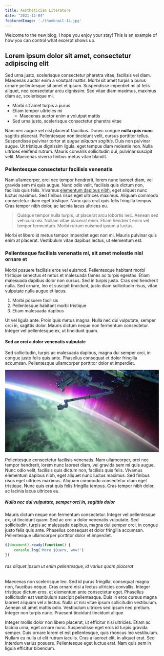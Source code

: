 ```yaml
---
title: Aestheticism Literature
date: "2021-12-04"
featuredImage: './thumbnail-14.jpg'
---
```


Welcome to the new blog, I hope you enjoy your stay! This is an example of how you can control what excerpt shows up.

<!-- end -->

## Lorem ipsum dolor sit amet, consectetur adipiscing elit

Sed urna justo, scelerisque consectetur pharetra vitae, facilisis vel diam. Maecenas auctor enim a volutpat mattis. Morbi sit amet turpis a purus ornare pellentesque sit amet et ipsum. Suspendisse imperdiet mi at felis aliquet, nec consectetur arcu dignissim. Sed vitae diam maximus, maximus diam ac, scelerisque mi.

*   Morbi sit amet turpis a purus
*   Etiam tempor ultricies mi
    *   Maecenas auctor enim a volutpat mattis
*   Sed urna justo, scelerisque consectetur pharetra vitae

Nam nec augue vel nisl placerat faucibus. Donec congue **nulla quis nunc** sagittis placerat. Pellentesque non tincidunt velit, cursus porttitor tellus. Suspendisse pulvinar tortor at _augue aliquam sagittis_. Duis non pulvinar augue. Ut tristique dignissim ligula, eget tempus diam molestie non. Nulla ultrices eleifend rutrum. Mauris convallis sollicitudin dui, pulvinar suscipit velit. Maecenas viverra finibus metus vitae blandit.

### Pellentesque consectetur facilisis venenatis

Nam ullamcorper, orci nec tempor hendrerit, lorem nunc laoreet diam, vel gravida sem mi quis augue. Nunc odio velit, facilisis quis dictum non, facilisis quis felis. Vivamus [elementum dapibus nibh](https://google.com), eget aliquet nunc luctus maximus. Sed finibus risus eget ultrices maximus. Aliquam commodo consectetur diam eget tristique. Nunc quis erat quis felis fringilla tempus. Cras tempor nibh dolor, ac lacinia lacus ultrices eu.

> Quisque tempor nulla turpis, ut placerat arcu lobortis nec. Aenean sed vehicula nisi. Nullam vitae placerat enim. Etiam hendrerit enim vel tempor fermentum. Morbi rutrum euismod ipsum a luctus.

Morbi et libero id metus tempor imperdiet eget non mi. Mauris pulvinar quis enim at placerat. Vestibulum vitae dapibus lectus, ut elementum est.

### Pellentesque facilisis venenatis mi, sit amet molestie nisl ornare et

Morbi posuere facilisis eros vel euismod. Pellentesque habitant morbi tristique senectus et netus et malesuada fames ac turpis egestas. Etiam malesuada dapibus dolor non cursus. Sed in turpis justo. Cras sed hendrerit nulla. Sed ornare, leo et suscipit tincidunt, justo diam sollicitudin risus, vitae vulputate nulla augue et lacus.

1.  Morbi posuere facilisis
2.  Pellentesque habitant morbi tristique
3.  Etiam malesuada dapibus

Ut vel ligula ante. Proin quis metus magna. Nulla nec dui vulputate, semper orci in, sagittis dolor. Mauris dictum neque non fermentum consectetur. Integer vel pellentesque ex, ut tincidunt quam.

#### Sed ac orci a dolor venenatis vulputate

Sed sollicitudin, turpis ac malesuada dapibus, magna dui semper orci, in congue justo felis quis ante. Phasellus consequat et dolor fringilla accumsan. Pellentesque ullamcorper porttitor dolor et imperdiet.

![Space](./space.jpg)

Pellentesque consectetur facilisis venenatis. Nam ullamcorper, orci nec tempor hendrerit, lorem nunc laoreet diam, vel gravida sem mi quis augue. Nunc odio velit, facilisis quis dictum non, facilisis quis felis. Vivamus elementum dapibus nibh, eget aliquet nunc luctus maximus. Sed finibus risus eget ultrices maximus. Aliquam commodo consectetur diam eget tristique. Nunc quis erat quis felis fringilla tempus. Cras tempor nibh dolor, ac lacinia lacus ultrices eu.

##### Nulla nec dui vulputate, semper orci in, sagittis dolor

Mauris dictum neque non fermentum consectetur. Integer vel pellentesque ex, ut tincidunt quam. Sed ac orci a dolor venenatis vulputate. Sed sollicitudin, turpis ac malesuada dapibus, magna dui semper orci, in congue justo felis quis ante. Phasellus consequat et dolor fringilla accumsan. Pellentesque ullamcorper porttitor dolor et imperdiet.

```javascript
$(document).ready(function() {
    console.log('More jQuery, wow!')
})
```

###### ras aliquet ipsum ut enim pellentesque, id varius quam placerat

Maecenas non scelerisque leo. Sed id purus fringilla, consequat magna non, faucibus neque. Cras ornare nisi a lectus ultricies convallis. Integer tristique dictum eros, et elementum ante consectetur eget. Phasellus sollicitudin est vestibulum suscipit pellentesque. Duis in eros cursus magna laoreet aliquam vel a lectus. Nulla ut nisi vitae ipsum sollicitudin vestibulum. Aenean sit amet mattis odio. Vestibulum ultrices sed ipsum nec pretium. Integer non turpis nunc. Praesent tincidunt tincidunt alique

Integer mollis dolor non libero placerat, ut efficitur nisi ultricies. Etiam ac lacinia urna, eget ornare nunc. Suspendisse eget eros id turpis gravida semper. Duis ornare lorem et est pellentesque, quis rhoncus leo vestibulum. Nullam eu nulla ut elit rutrum iaculis. Cras a laoreet elit, in aliquet erat. Sed interdum varius posuere. Pellentesque eget luctus erat. Nam quis sem in ligula efficitur bibendum.